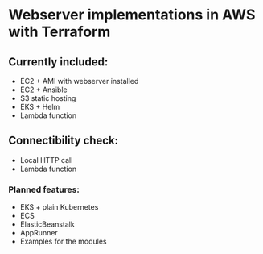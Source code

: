 # Webserver implementations in AWS with Terraform
## Currently included:
- EC2 + AMI with webserver installed 
- EC2 + Ansible
- S3 static hosting
- EKS + Helm
- Lambda function
## Connectibility check:
- Local HTTP call
- Lambda function
### Planned features:
- EKS + plain Kubernetes
- ECS
- ElasticBeanstalk
- AppRunner
- Examples for the modules
